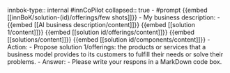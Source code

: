 innbok-type:: internal
#innCoPilot
collapsed:: true
	- #prompt {{embed [[innBoK/solution-(id)/offerings/few shots]]}}
		- My business description:
		- {{embed [[AI business description/content]]}} {{embed [[solution 1/content]]}} {{embed [[solution id/offerings/content]]}} {{embed [[solutions/content]]}} {{embed [[solution id/components/content]]}}
		- Action:
		- Propose solution 1/offerings: the products or services that a business model provides to its customers to fulfill their needs or solve their problems.
		- Answer:
		- Please write your respons in a MarkDown code box.




